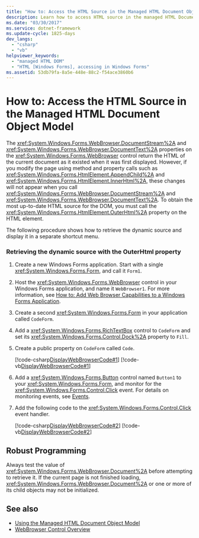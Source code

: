 ```yaml
---
title: "How to: Access the HTML Source in the Managed HTML Document Object Model"
description: Learn how to access HTML source in the managed HTML Document Object Model. Properties return the HTML as it existed when it was first displayed.
ms.date: "03/30/2017"
ms.service: dotnet-framework
ms.update-cycle: 1825-days
dev_langs:
  - "csharp"
  - "vb"
helpviewer_keywords:
  - "managed HTML DOM"
  - "HTML [Windows Forms], accessing in Windows Forms"
ms.assetid: 53db79fa-8a5e-448e-88c2-f54ace3860b6
---
```

# How to: Access the HTML Source in the Managed HTML Document Object Model

The <xref:System.Windows.Forms.WebBrowser.DocumentStream%2A> and <xref:System.Windows.Forms.WebBrowser.DocumentText%2A> properties on the <xref:System.Windows.Forms.WebBrowser> control return the HTML of the current document as it existed when it was first displayed. However, if you modify the page using method and property calls such as <xref:System.Windows.Forms.HtmlElement.AppendChild%2A> and <xref:System.Windows.Forms.HtmlElement.InnerHtml%2A>, these changes will not appear when you call <xref:System.Windows.Forms.WebBrowser.DocumentStream%2A> and <xref:System.Windows.Forms.WebBrowser.DocumentText%2A>. To obtain the most up-to-date HTML source for the DOM, you must call the <xref:System.Windows.Forms.HtmlElement.OuterHtml%2A> property on the HTML element.

The following procedure shows how to retrieve the dynamic source and display it in a separate shortcut menu.

### Retrieving the dynamic source with the OuterHtml property

1. Create a new Windows Forms application. Start with a single <xref:System.Windows.Forms.Form>, and call it `Form1`.

2. Host the <xref:System.Windows.Forms.WebBrowser> control in your Windows Forms application, and name it `WebBrowser1`. For more information, see [How to: Add Web Browser Capabilities to a Windows Forms Application](how-to-add-web-browser-capabilities-to-a-windows-forms-application.md).

3. Create a second <xref:System.Windows.Forms.Form> in your application called `CodeForm`.

4. Add a <xref:System.Windows.Forms.RichTextBox> control to `CodeForm` and set its <xref:System.Windows.Forms.Control.Dock%2A> property to `Fill`.

5. Create a public property on `CodeForm` called `Code`.

     [!code-csharp[DisplayWebBrowserCode#1](~/samples/snippets/csharp/VS_Snippets_Winforms/DisplayWebBrowserCode/CS/CodeForm.cs#1)]
     [!code-vb[DisplayWebBrowserCode#1](~/samples/snippets/visualbasic/VS_Snippets_Winforms/DisplayWebBrowserCode/VB/CodeForm.vb#1)]

6. Add a <xref:System.Windows.Forms.Button> control named `Button1` to your <xref:System.Windows.Forms.Form>, and monitor for the <xref:System.Windows.Forms.Control.Click> event. For details on monitoring events, see [Events](/dotnet/standard/events/index).

7. Add the following code to the <xref:System.Windows.Forms.Control.Click> event handler.

     [!code-csharp[DisplayWebBrowserCode#2](~/samples/snippets/csharp/VS_Snippets_Winforms/DisplayWebBrowserCode/CS/Form1.cs#2)]
     [!code-vb[DisplayWebBrowserCode#2](~/samples/snippets/visualbasic/VS_Snippets_Winforms/DisplayWebBrowserCode/VB/Form1.vb#2)]

## Robust Programming

Always test the value of <xref:System.Windows.Forms.WebBrowser.Document%2A> before attempting to retrieve it. If the current page is not finished loading, <xref:System.Windows.Forms.WebBrowser.Document%2A> or one or more of its child objects may not be initialized.

## See also

- [Using the Managed HTML Document Object Model](using-the-managed-html-document-object-model.md)
- [WebBrowser Control Overview](webbrowser-control-overview.md)
